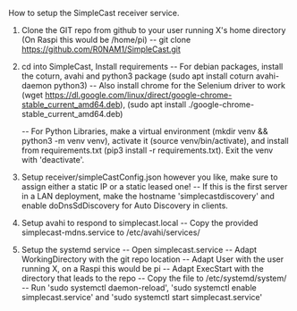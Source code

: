 How to setup the SimpleCast receiver service.

1. Clone the GIT repo from github to your user running X's home directory (On Raspi this would be /home/pi)
    -- git clone https://github.com/R0NAM1/SimpleCast.git

2. cd into SimpleCast, Install requirements
    -- For debian packages, install the coturn, avahi and python3 package (sudo apt install coturn avahi-daemon python3)
        -- Also install chrome for the Selenium driver to work (wget https://dl.google.com/linux/direct/google-chrome-stable_current_amd64.deb), (sudo apt install ./google-chrome-stable_current_amd64.deb)
 
    -- For Python Libraries, make a virtual environment (mkdir venv && python3 -m venv venv),
    activate it (source venv/bin/activate), and install from requirements.txt (pip3 install -r requirements.txt).
    Exit the venv with 'deactivate'.

3. Setup receiver/simpleCastConfig.json however you like, make sure to assign either a static IP or a static leased one!
    -- If this is the first server in a LAN deployment, make the hostname 'simplecastdiscovery' and enable doDnsSdDiscovery for Auto Discovery in clients.

4. Setup avahi to respond to simplecast.local
    -- Copy the provided simplecast-mdns.service to /etc/avahi/services/

5. Setup the systemd service
    -- Open simplecast.service
    -- Adapt WorkingDirectory with the git repo location
    -- Adapt User with the user running X, on a Raspi this would be pi
    -- Adapt ExecStart with the directory that leads to the repo
    -- Copy the file to /etc/systemd/system/
    -- Run 'sudo systemctl daemon-reload', 'sudo systemctl enable simplecast.service' and 'sudo systemctl start simplecast.service'
